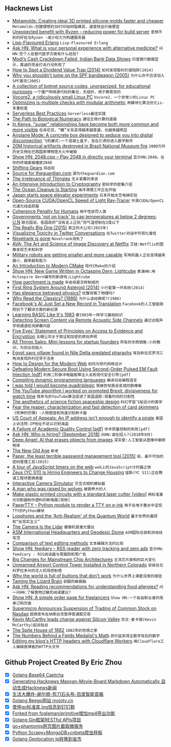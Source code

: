 ## Hacknews List


- [Metamolds: Creating ideal 3D printed silicone molds faster and cheaper](http://www.3ders.org/articles/20180903-metamolds-creating-ideal-3d-printed-silicone-molds-faster-and-cheaper.html)  `Metamolds:创建理想的3D打印硅树脂模具，速度快且价格便宜`
- [Unexpected benefit with Ryzen – reducing power for build server](http://lists.dragonflybsd.org/pipermail/users/2018-September/357883.html)  `意想不到的好处与Ryzen -减少权力为构建服务器`
- [Lisp-Flavoured Erlang](http://lfe.io/)  `Lisp-Flavoured Erlang`
- [Ask HN: What is your personal experience with alternative medicine?](item?id=17899799)  `问HN:您个人在替代医学方面有什么经验?`
- [Modi’s Cash Crackdown Failed, Indian Bank Data Shows](https://www.nytimes.com/2018/08/30/world/asia/modi-india-rupee-cash.html)  `印度银行数据显示，莫迪的现金打击行动失败了`
- [How to Spot a Dividend Value Trap (2014)](http://www.dividend.com/dividend-education/how-to-spot-a-dividend-value-trap/)  `如何发现股利价值陷阱(2014)`
- [Why you shouldn&#39;t jump on the SPF bandwagon (2005)](http://david.woodhou.se/why-not-spf.html)  `为什么你不应该加入SPF潮流(2005)`
- [A collection of botnet source codes, unorganized, for educational purposes](https://github.com/maestron/botnets)  `一个僵尸网络源代码的集合，无组织，用于教育目的`
- [Vocore2, a ridiculously small Linux PC](http://vocore.io/)  `Vocore2，一个非常小的Linux PC`
- [Optimizing is-multiple checks with modular arithmetic](http://duriansoftware.com/joe/Optimizing-is-multiple-checks-with-modular-arithmetic.html)  `用模块化算法优化is-多重检查`
- [Serverless Best Practices](https://medium.com/@PaulDJohnston/serverless-best-practices-b3c97d551535)  `Serverless最佳实践`
- [The Path to Biological Numeracy](http://book.bionumbers.org/)  `通往生物计算的道路`
- [In Kenya, &#34;sugar&#34; relationships have become both more common and more visible](https://www.bbc.co.uk/news/resources/idt-sh/sex_and_the_sugar_daddy)  `在肯尼亚，“糖”关系变得越来越普遍，也越来越明显`
- [Airplane Mode: A concrete box designed to seduce you into digital disconnection](https://www.sfchronicle.com/style/article/Airplane-Mode-A-box-designed-to-seduce-you-into-13197145.php)  `飞机模式:一个混凝土盒子，旨在引诱你进入数字断开`
- [20M historical artifacts destroyed in Brazil National Museum fire](https://www.cnet.com/news/20-million-historical-artifacts-destroyed-in-brazil-national-museum-fire)  `2000万件历史文物在巴西国家博物馆大火中被毁`
- [Show HN: 2048.cpp – Play 2048 in directly your terminal](https://github.com/plibither8/2048.cpp)  `显示HN:2048。在你的终端直接播放2048`
- [Shifting Gears](https://jenkins.io/blog/2018/08/31/shifting-gears/)  `将齿轮`
- [Source for theguardian.com](https://github.com/guardian/frontend)  `源为theguardian.com`
- [The Irrelevance of Thingies](https://www.strongtowns.org/journal/2018/8/28/iot-the-irrelevance-of-thingies)  `无关紧要的来说`
- [An Intensive Introduction to Cryptography](https://www.intensecrypto.org/public/)  `密码学的密集介绍`
- [The Ocean Cleanup Is Starting](https://www.forbes.com/sites/jeffkart/2018/08/28/the-ocean-cleanup-is-starting-aims-to-cut-garbage-patch-by-90-by-2040/#69796ad0253e)  `海洋清理工作正在开始`
- [Japan starts space elevator experiments](https://www.electronicsweekly.com/news/business/japan-starts-space-elevator-experiments-2018-08/)  `日本开始太空电梯实验`
- [Open-Source CUDA/OpenCL Speed of Light Ray-Tracer](https://github.com/favreau/Sol-R)  `开源CUDA/OpenCL光速光线追踪器`
- [Coherence Penalty for Humans](http://www.michaelnygard.com/blog/2018/01/coherence-penalty-for-humans/)  `相干性惩罚人类`
- [Governments &#39;not on track&#39; to cap temperatures at below 2 degrees: U.N](https://www.reuters.com/article/us-thailand-climatechange/governments-not-on-track-to-cap-temperatures-at-below-2-degrees-u-n-idUSKCN1LI03S)  `联合国说，各国政府“没有走上正轨”将气温控制在2度以下`
- [The Really Big One (2015)](http://www.newyorker.com/magazine/2015/07/20/the-really-big-one)  `真正的大公司(2015年)`
- [Visualizing Toxicity in Twitter Conversations](https://medium.com/cortico/visualizing-toxicity-in-twitter-conversations-3cd336e5db81)  `在Twitter对话中可视化毒性`
- [Novelrank is gone](https://www.kboards.com/index.php/topic,266705.0.html)  `Novelrank消失了`
- [AVA: The Art and Science of Image Discovery at Netflix](https://medium.com/netflix-techblog/ava-the-art-and-science-of-image-discovery-at-netflix-a442f163af6)  `艾娃:Netflix的图像发现艺术和科学`
- [Military robots are getting smaller and more capable](https://www.economist.com/science-and-technology/2017/12/14/military-robots-are-getting-smaller-and-more-capable)  `军用机器人正在变得越来越小，越来越有能力`
- [An Introduction to Modern CMake](https://cliutils.gitlab.io/modern-cmake/)  `现代CMake的介绍`
- [Show HN: New Game Written in Octaspire Dern; Lightcube](https://octaspire.io)  `表演HN:用Octaspire Dern编写的新游戏;Lightcube`
- [How parchment is made](https://www.lrb.co.uk/v40/n16/mary-wellesley/short-cuts)  `羊皮纸是怎样制成的`
- [First Ring System Around Asteroid (2014)](https://www.eso.org/public/news/eso1410/)  `小行星第一环系统(2014)`
- [Has elegance betrayed physics?](https://physicstoday.scitation.org/doi/10.1063/PT.3.4022)  `优雅背叛了物理吗?`
- [Why Read the Classics? (1986)](https://www.nybooks.com/articles/1986/10/09/why-read-the-classics/)  `为什么读经典呢?(1986)`
- [Facebook&#39;s AI Just Set a New Record in Translation](https://www.forbes.com/sites/williamfalcon/2018/09/01/facebook-ai-just-set-a-new-record-in-translation-and-why-it-matters/)  `Facebook的人工智能刚刚创下了翻译方面的新纪录`
- [Learning BASIC Like It&#39;s 1983](https://twobithistory.org/2018/09/02/learning-basic.html)  `像1983年一样学习基础知识`
- [Detecting Screen Content via Remote Acoustic Side Channels](https://www.cs.tau.ac.il/~tromer/synesthesia/)  `通过远程声学侧通道检测屏幕内容`
- [Five Eyes&#39; Statement of Principles on Access to Evidence and Encryption](https://www.homeaffairs.gov.au/about/national-security/five-country-ministerial-2018/access-evidence-encryption)  `五眼公司关于取证和加密的原则声明`
- [All Things Sales: Mini-lessons for startup founders](https://a16z.com/2018/09/02/sales-startups-technical-founders/)  `所有的东西销售:小的教训，为创业创始人`
- [Egypt says village found in Nile Delta predated pharaohs](https://phys.org/news/2018-09-egypt-village-nile-delta-predated.html)  `埃及称在尼罗河三角洲发现的村庄早于法老`
- [How to Design for the Modern Web](https://medium.com/commitlog/how-to-design-for-the-modern-web-52eaa926bae2)  `如何为现代网络设计`
- [Defeating Modern Secure Boot Using Second-Order Pulsed EM Fault Injection [pdf]](https://www.usenix.org/system/files/conference/woot17/woot17-paper-cui.pdf)  `利用二阶脉冲电磁故障注入击败现代安全引导[pdf]`
- [Compiling dynamic programming languages](http://notes.eatonphil.com/compiling-dynamic-programming-languages.html)  `编译动态编程语言`
- [I was told I would become quadriplegic](https://abishekmuthian.com/i-was-told-i-would-become-quadriplegic-68c0371e6f05)  `我被告知我会变成四肢瘫痪`
- [The YouTube algorithm I worked on promoted Brexit: divisiveness for watch time](https://twitter.com/gchaslot/status/1036323806242066432)  `我参与的YouTube算法促进了英国退欧:观看时间的分割性`
- [The aesthetics of science fiction spaceship design](https://uwspace.uwaterloo.ca/handle/10012/4935)  `科幻宇宙飞船设计的美学`
- [Fear the reaper: characterization and fast detection of card skimmers](https://blog.acolyer.org/2018/09/03/fear-the-reaper-characterization-and-fast-detection-of-card-skimmers/)  `《死神的恐惧》:人物塑造和快速识别刷卡器`
- [US Court of Appeals: An IP address isn&#39;t enough to identify a pirate](https://www.techspot.com/news/76190-us-court-appeals-ip-address-isnt-enough-identify.html)  `美国上诉法院:IP地址不足以识别海盗`
- [A Failure of Academic Quality Control [pdf]](http://journalofpositivesexuality.org/wp-content/uploads/2018/08/Failure-of-Academic-Quality-Control-Technology-of-Orgasm-Lieberman-Schatzberg.pdf)  `学术质量控制的失败[pdf]`
- [Ask HN: Who is hiring? (September 2018)](item?id=17902901)  `问HN:谁在招人?(2018年9月)`
- [Deep Angel: AI that erases objects from images](http://deepangel.media.mit.edu/)  `深天使:人工智能从图像中删除物体`
- [The New Old Age](https://thewalrus.ca/the-new-old-age/)  `新老`
- [ Paper, the least terrible password management tool (2015)](https://www.csmonitor.com/World/Passcode/Passcode-Voices/2015/0619/Opinion-Paper-the-least-terrible-password-management-tool)  `纸，最不可怕的密码管理工具(2015)`
- [A tour of JavaScript timers on the web](https://nolanlawson.com/2018/09/01/a-tour-of-javascript-timers-on-the-web/)  `web上的JavaScript计时器之旅`
- [Zeus (YC S11) Is Hiring Engineers to Change Housing](https://jobs.lever.co/zeus)  `宙斯(YC S11)正在聘请工程师更换房屋`
- [Interactive Camera Simulator](http://photography-mapped.com/interact.html)  `交互式相机模拟器`
- [A man who was raised by wolves](https://www.theguardian.com/news/2018/aug/28/how-to-be-human-the-man-who-was-raised-by-wolves)  `被狼养大的人`
- [Make plastic printed circuits with a standard laser cutter [video]](https://www.youtube.com/watch?v=Z228xymQYho)  `用标准激光切割器制作塑料印刷电路[视频]`
- [PaperTTY – Python module to render a TTY on e-ink](https://github.com/joukos/PaperTTY)  `用于在电子墨水中呈现TTY的Python模块`
- [Loopholes and the &#39;Anti-Realism&#39; of the Quantum World](https://www.wired.com/story/quantum-world-anti-realism/)  `量子世界的漏洞和“反现实主义”`
- [The Camera Is the Lidar](https://medium.com/@angus.pacala/the-camera-is-in-the-lidar-6fcf77e7dfa6)  `摄像机是激光雷达`
- [ASM International Headquarters and Geodesic Dome](https://rs.locationshub.com/location_detail.aspx?id=053-10059511)  `ASM国际总部和测地线穹顶`
- [Comparison of text editing methods](http://devonzuegel.com/post/comparison-of-text-editing-methods)  `文本编辑方法的比较`
- [Show HN: feediary – RSS reader with zero tracking and zero ads](https://feediary.com/)  `显示HN: feediary - RSS阅读器与零跟踪和零广告`
- [Big Changes for Mainstream Chip Architectures](https://semiengineering.com/big-changes-for-mainstream-chip-architectures/)  `主流芯片架构的巨大变化`
- [Unmanned Airport Control Tower Installed in Northern Colorado](https://denver.cbslocal.com/2018/08/31/unmanned-airport-control-tower-colorado/)  `安装在北科罗拉多州的无人机场控制塔`
- [Why the world is full of buttons that don&#39;t work](https://www.cnn.com/style/article/placebo-buttons-design/index.html)  `为什么世界上满是没用的按钮`
- [Taming the Lizard Brain](https://quillette.com/2018/08/27/taming-the-lizard-brain/)  `驯服的蜥蜴脑`
- [Ask HN: Reading recommendations for understanding food allergies?](item?id=17894995)  `问一问HN:了解食物过敏的阅读建议?`
- [Show HN: A simple order page for freelancers](https://workorder.io)  `Show HN:一个自由职业者的简单订购页面`
- [Supermicro Announces Suspension of Trading of Common Stock on Nasdaq](http://ir.supermicro.com/news-releases/news-release-details/supermicror-announces-suspension-trading-common-stock-nasdaq-and)  `超微宣布在纳斯达克暂停普通股交易`
- [Kevin McCarthy leads charge against Silicon Valley](http://thehill.com/homenews/house/404642-mccarthy-leads-gop-charge-against-silicon-valley)  `凯文·麦卡锡(Kevin McCarthy)起诉硅谷`
- [The Spite House of 1882](http://www.nyc-architecture.com/GON/GON005.htm)  `1882年的怨恨之家`
- [The Numbers Behind a Fields Medalist&#39;s Math](https://blogs.scientificamerican.com/roots-of-unity/the-numbers-behind-a-fields-medalists-math/)  `菲尔兹奖得主数学背后的数字`
- [Editing my blog&#39;s HTTP headers with Cloudflare Workers](https://jvns.ca/blog/2018/09/03/editing-my-blog-s-http-headers-with-cloudflare-workers/)  `用Cloudflare工人编辑我博客的HTTP头文件`

## Github Project Created By Eric Zhou

- [x] [Golang Base64 Captcha](https://github.com/mojocn/base64Captcha)
- [x] [Generating Hacknews Maoyan-Movie-Board Markdown Automatically 自动生成Hacknews新闻](https://github.com/dejavuzhou/md-genie)
- [x] [生活大爆炸-谢尔顿-剪刀石头布-百度智能音箱](https://github.com/mojocn/dueros-bang-game)
- [x] [Golang Beego网站 mojotv.cn](https://github.com/mojocn/www.mojotv.cn)
- [x] [使用go标准库,log信息到钉钉群](https://github.com/mojocn/dooger)
- [x] [Forked from fogleman/primitive增加mp4导出功能](https://github.com/mojocn/primitive)
- [x] [Golang Gin框架RESTful APIs项目](https://github.com/JJJJJJJerk/ezier-golang-web-api-framework)
- [x] [go+phantomjs网页图片截取微服务](https://github.com/mojocn/screen_shot)
- [x] [Python Scrapy+MongoDB+cnbeta爬虫样板](https://github.com/mojocn/scrapy_mongodb_boilerplate_cnbeta)
- [x] [Golang Geolocation Ip转换到省市](https://github.com/mojocn/ip2location)